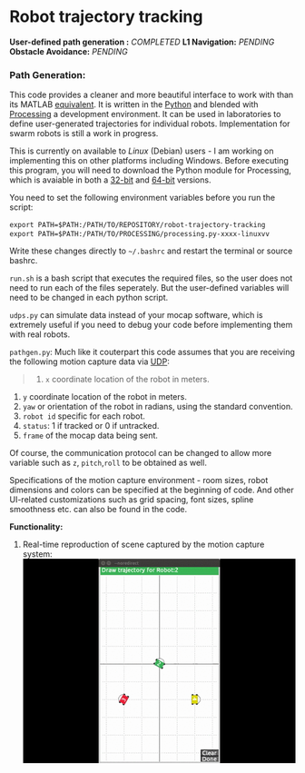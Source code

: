 # Robot trajectory tracking
**User-defined path generation :** *COMPLETED*
**L1 Navigation:** *PENDING*
**Obstacle Avoidance:** *PENDING*

### Path Generation:
This code provides a cleaner and more beautiful interface to work with than its MATLAB [equivalent](https://github.com/arunlakshmanan/path-generation). It is written in the [Python](http://py.processing.org/) and blended with [Processing](https://processing.org/) a development environment. It can be used in laboratories to define user-generated trajectories for individual robots. Implementation for swarm robots is still a work in progress.

This is currently on available to *Linux* (Debian) users - I am working on implementing this on other platforms including Windows. Before executing this program, you will need to download the Python module for Processing, which is avaiable in both a [32-bit](http://py.processing.org/processing.py-0202-linux32.tgz) and [64-bit](http://py.processing.org/processing.py-0202-linux64.tgz) versions.

You need to set the following environment variables before you run the script:
```
export PATH=$PATH:/PATH/TO/REPOSITORY/robot-trajectory-tracking
export PATH=$PATH:/PATH/TO/PROCESSING/processing.py-xxxx-linuxvv
```

Write these changes directly to `~/.bashrc` and restart the terminal or source bashrc.

`run.sh` is a bash script that executes the required files, so the user does not need to run each of the files seperately. But the user-defined variables will need to be changed in each python script.

`udps.py` can simulate data instead of your mocap software, which is extremely useful if you need to debug your code before implementing them with real robots.

`pathgen.py`:
Much like it couterpart this code assumes that you are receiving the following motion capture data via [UDP](https://wiki.python.org/moin/UdpCommunication#UDP_Communication):
>1. `x` coordinate location of the robot in meters.
1. `y` coordinate location of the robot in meters.
1. `yaw` or orientation of the robot in radians, using the standard convention.
1. `robot id` specific for each robot.
1. `status`: 1 if tracked or 0 if untracked.
1. `frame` of the mocap data being sent.

Of course, the communication protocol can be changed to allow more variable such as `z`, `pitch`,`roll` to be obtained as well.

Specifications of the motion capture environment - room sizes, robot dimensions and colors can be specified at the beginning of code. And other UI-related customizations such as grid spacing, font sizes, spline smoothness etc. can also be found in the code.

**Functionality:**
1. Real-time reproduction of scene captured by the motion capture system:
![Real-time](ReadMeVids/realtime.gif)

